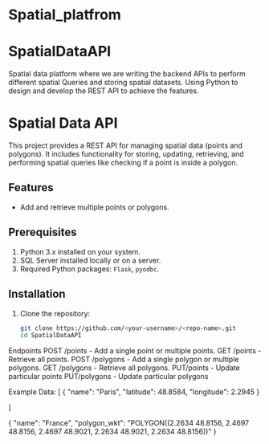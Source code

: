 # Spatial_platfrom
# SpatialDataAPI
Spatial data platform where we are writing the backend APIs to perform different spatial Queries and storing spatial datasets. Using Python to design and develop the REST API  to achieve the features.

# Spatial Data API

This project provides a REST API for managing spatial data (points and polygons). It includes functionality for storing, updating, retrieving, and performing spatial queries like checking if a point is inside a polygon.

## Features
- Add and retrieve multiple points or polygons.

## Prerequisites
1. Python 3.x installed on your system.
2. SQL Server installed locally or on a server.
3. Required Python packages: `Flask`, `pyodbc`.

## Installation
1. Clone the repository:
   ```bash
   git clone https://github.com/<your-username>/<repo-name>.git
   cd SpatialDataAPI

Endpoints
POST /points - Add a single point or multiple points.
GET /points - Retrieve all points.
POST /polygons - Add a single polygon or multiple polygons.
GET /polygons - Retrieve all polygons.
PUT/points - Update particular points
PUT/polygons - Update particular polygons

Example Data:
  [
  {
  "name": "Paris",
  "latitude": 48.8584,
  "longitude": 2.2945
}

]

{
  "name": "France",
  "polygon_wkt": "POLYGON((2.2634 48.8156, 2.4697 48.8156, 2.4697 48.9021, 2.2634 48.9021, 2.2634 48.8156))"
}

